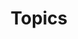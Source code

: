 ---
title: Topics
linkTitle: Topics
# menu:
#     main:
#         identifier: topics
#         weight: 2
        
---